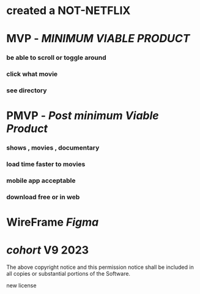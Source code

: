 
# created  a NOT-NETFLIX 

# MVP - *MINIMUM VIABLE PRODUCT*
### be able to scroll  or toggle around
### click what movie
###  see directory


# PMVP - *Post minimum Viable Product*

### shows , movies , documentary
### load time faster to movies
### mobile app acceptable
### download free or in web





# WireFrame *Figma*

#####


# *cohort* V9 2023
The above copyright notice and this permission notice shall be included in all
copies or substantial portions of the Software.

new license 
